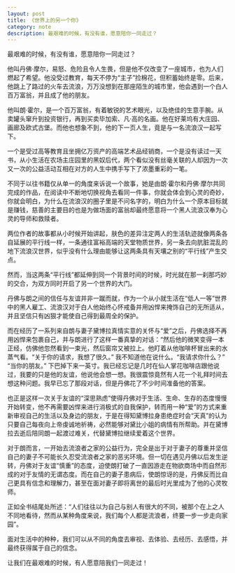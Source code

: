 ```yaml
---
layout: post
title: 《世界上的另一个你》
category: note
description: 最艰难的时候，有没有谁，愿意陪你一同走过？
---
```


最艰难的时候，有没有谁，愿意陪你一同走过？

他叫丹佛·摩尔，易怒、危险且令人生畏，但是他不仅改变了一座城市，也为人们燃起了希望。他没受过教育，每天不停为“主子”捡棉花，但积蓄始终是零。后来，他跳上了路过的火车去流浪，万万没想到在那座陌生的城市里，他会遇到一个白人百万富翁，并且成了他的朋友。

他叫朗·霍尔，是一个百万富翁，有着敏锐的艺术眼光，以及绝佳的生意手腕。从卖罐头窜升到投资银行，再到买卖毕加索、凡·高的名画。他在好莱坞有大庄园、画廊及欧式古堡。而他也想象不到，他的下一页人生，竟是与一名流浪汉一起写下。 

一个是受过高等教育且坐拥亿万资产的高端艺术品经销商，一个是没有读过一天书，从小生活在农场主庄园里的黑奴后代，两个看似没有丝毫关联的人却因为一次又一次的公益活动互相在对方的人生中携手写下了浓墨重彩的一笔。

不同于以往书籍仅从单一的角度来诉说一个故事，她是由朗·霍尔和丹佛·摩尔共同完成的作品，在阅读中不断地切换视角去看同一件事，你就会体会到心灵的奇妙，你就会明白，为什么在流浪汉的圈子里是不问名字的，明白为什么一个原本目标就是赚钱，慈善的主要目的也是为做场面的富翁却最终愿意将一个黑人流浪汉奉为心灵的导师和救赎者。

两位作者的故事都从小时候开始讲起，肤色的差异注定两人的生活轨迹就像两条各自延展的平行线一样，一条通往富裕高端的天堂物质世界，另一条去向肮脏混乱的地下流浪汉世界，似乎没有什么理由能够让这两条具有天壤之别的“平行线”产生交点。

然而，当这两条“平行线”都延伸到同一个背景时间的时候，时光就在那一刹那巧妙的交合，为双方同时开启了另一个世界的大门。

丹佛与朗之间的信任与友谊并非一蹴而就，作为一个从小就生活在“低人一等”世界中的黑人雇工、流浪汉对于白人他始终心怀戒备并用凶悍来掩饰自己的无所适从，并且坚信只有凶狠才能使自己得到最周全的保护。

而在经历了一系列来自朗与妻子黛博拉真情实意的关怀与“爱”之后，丹佛选择不再用凶悍来包裹自己，并与朗进行了这样一番真挚的对话：“然后他的微笑变得一本正经，仿佛他忽然看到一束光，然后窗帘又被拉上。他盯着从他咖啡杯冒出来的水蒸气看。“关于你的请求，我想了很久。” 我不知道他在说什么。“我请求你什么？” “当你的朋友。” 下巴掉下来一英寸。我已经忘记是几时在仙人掌花咖啡店跟他说过，我要的只是他的友谊，他说他会想一想。我很震惊竟然有人花一个礼拜时间去想这种问题。我早已忘了那段对话，但是丹佛花了不少时间准备他的答案。

也正是这样一次关于友谊的“深思熟虑”使得丹佛对于生活、生命、生存的态度慢慢开始转变，他不再需要凶悍来进行消极式的自我保护，转而用一种“爱”的方式来重新审视自己的生活以及身边的朋友，于是在得知黛博拉身患绝症时会“天真”的认为只要自己每夜向上帝虔诚地祈祷，必然能够对黛比小姐的病情有所帮助。并在黛博拉去逝后陪同朗一起渡过难关，代替黛博拉继续爱着这个世界。 

对于朗而言，一开始去流浪者之家的公益行为，完全是出于对于妻子的尊重并坚信自己的妻子不可能长久忍受流浪者之家的恶劣环境。但一切在遇见丹佛以后发生逆转，丹佛对于友谊“慎重”的态度，迫使朗打破了一直因游走在物欲商场中而自然形成的对于友情的无谓态度。而在自己的妻子患病后，使朗惊讶的是，丹佛反而比自己更具有信念和理解力，甚至在面对妻子即将离世的最后时光里成为了他的心灵牧师。

正如全书结尾处所述：“人们往往以为自己与别人有很大的不同，被那个在上之人不同地看待，然而从某种角度来说，我们每个人都是流浪者，终要一步一步走向家园”。

面对生活中的种种，我们可以从不同的角度去审视、去体验、去经历、去感悟，并最终获得属于自己的信念。

让我们在最艰难的时候，有人愿意陪我们一同走过！
